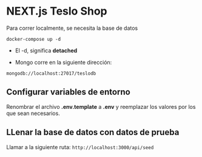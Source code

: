 # NEXT.js Teslo Shop

Para correr localmente, se necesita la base de datos

```
docker-compose up -d
```

- El -d, significa **detached**

- Mongo corre en la siguiente dirección:

```
mongodb://localhost:27017/teslodb
```

## Configurar variables de entorno

Renombrar el archivo **.env.template** a **.env** y reemplazar los valores por los que sean necesarios.

## LLenar la base de datos con datos de prueba

Llamar a la siguiente ruta:
`http://localhost:3000/api/seed`
